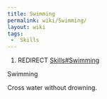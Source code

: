 ```yaml
---
title: Swimming
permalink: wiki/Swimming/
layout: wiki
tags:
 -  Skills
---
```


1.  REDIRECT [Skills\#Swimming](/keeperrl_wiki/Skills#Swimming "wikilink")

Swimming

Cross water without drowning.
